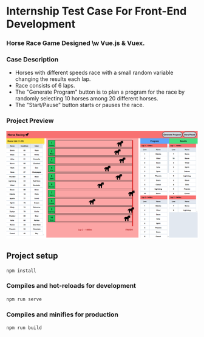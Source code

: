 # Internship Test Case For Front-End Development

### Horse Race Game Designed \w Vue.js & Vuex.

### Case Description

- Horses with different speeds race with a small random variable changing the results each lap.
- Race consists of 6 laps.
- The "Generate Program" button is to plan a program for the race by randomly selecting 10 horses among 20 different horses.
- The "Start/Pause" button starts or pauses the race.

### Project Preview

![project preview](project_preview.png)

## Project setup

```
npm install
```

### Compiles and hot-reloads for development

```
npm run serve
```

### Compiles and minifies for production

```
npm run build
```
